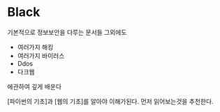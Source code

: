 # Black

기본적으로 정보보안을 다루는 문서들
그외에도

- 여러가지 해킹
- 여러가지 바이러스
- Ddos
- 다크웹

에관하여 깊게 배운다

[파이썬의 기초]과 [웹의 기초]를 알아야 이해가된다.
먼저 읽어보는것을 추천한다.
